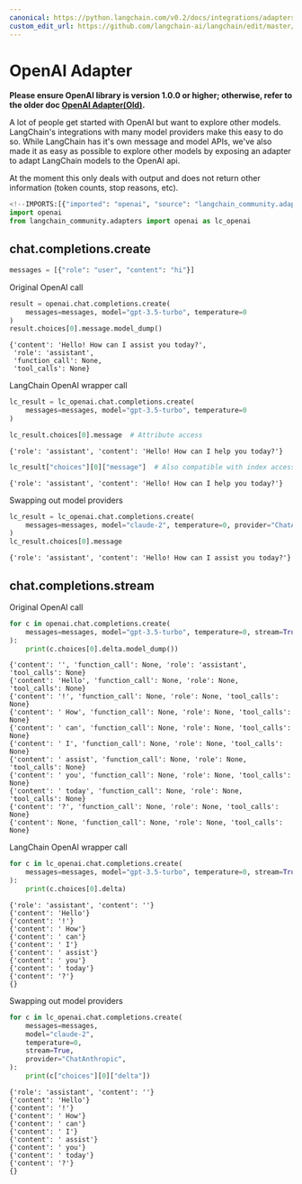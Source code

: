 ```yaml
---
canonical: https://python.langchain.com/v0.2/docs/integrations/adapters/openai/
custom_edit_url: https://github.com/langchain-ai/langchain/edit/master/docs/docs/integrations/adapters/openai.ipynb
---
```


# OpenAI Adapter

**Please ensure OpenAI library is version 1.0.0 or higher; otherwise, refer to the older doc [OpenAI Adapter(Old)](/docs/integrations/adapters/openai-old/).**

A lot of people get started with OpenAI but want to explore other models. LangChain's integrations with many model providers make this easy to do so. While LangChain has it's own message and model APIs, we've also made it as easy as possible to explore other models by exposing an adapter to adapt LangChain models to the OpenAI api.

At the moment this only deals with output and does not return other information (token counts, stop reasons, etc).


```python
<!--IMPORTS:[{"imported": "openai", "source": "langchain_community.adapters", "docs": "https://api.python.langchain.com/en/latest/adapters/langchain_community.adapters.openai.openai.html", "title": "OpenAI Adapter"}]-->
import openai
from langchain_community.adapters import openai as lc_openai
```

## chat.completions.create


```python
messages = [{"role": "user", "content": "hi"}]
```

Original OpenAI call


```python
result = openai.chat.completions.create(
    messages=messages, model="gpt-3.5-turbo", temperature=0
)
result.choices[0].message.model_dump()
```



```output
{'content': 'Hello! How can I assist you today?',
 'role': 'assistant',
 'function_call': None,
 'tool_calls': None}
```


LangChain OpenAI wrapper call


```python
lc_result = lc_openai.chat.completions.create(
    messages=messages, model="gpt-3.5-turbo", temperature=0
)

lc_result.choices[0].message  # Attribute access
```



```output
{'role': 'assistant', 'content': 'Hello! How can I help you today?'}
```



```python
lc_result["choices"][0]["message"]  # Also compatible with index access
```



```output
{'role': 'assistant', 'content': 'Hello! How can I help you today?'}
```


Swapping out model providers


```python
lc_result = lc_openai.chat.completions.create(
    messages=messages, model="claude-2", temperature=0, provider="ChatAnthropic"
)
lc_result.choices[0].message
```



```output
{'role': 'assistant', 'content': 'Hello! How can I assist you today?'}
```


## chat.completions.stream

Original OpenAI call


```python
for c in openai.chat.completions.create(
    messages=messages, model="gpt-3.5-turbo", temperature=0, stream=True
):
    print(c.choices[0].delta.model_dump())
```
```output
{'content': '', 'function_call': None, 'role': 'assistant', 'tool_calls': None}
{'content': 'Hello', 'function_call': None, 'role': None, 'tool_calls': None}
{'content': '!', 'function_call': None, 'role': None, 'tool_calls': None}
{'content': ' How', 'function_call': None, 'role': None, 'tool_calls': None}
{'content': ' can', 'function_call': None, 'role': None, 'tool_calls': None}
{'content': ' I', 'function_call': None, 'role': None, 'tool_calls': None}
{'content': ' assist', 'function_call': None, 'role': None, 'tool_calls': None}
{'content': ' you', 'function_call': None, 'role': None, 'tool_calls': None}
{'content': ' today', 'function_call': None, 'role': None, 'tool_calls': None}
{'content': '?', 'function_call': None, 'role': None, 'tool_calls': None}
{'content': None, 'function_call': None, 'role': None, 'tool_calls': None}
```
LangChain OpenAI wrapper call


```python
for c in lc_openai.chat.completions.create(
    messages=messages, model="gpt-3.5-turbo", temperature=0, stream=True
):
    print(c.choices[0].delta)
```
```output
{'role': 'assistant', 'content': ''}
{'content': 'Hello'}
{'content': '!'}
{'content': ' How'}
{'content': ' can'}
{'content': ' I'}
{'content': ' assist'}
{'content': ' you'}
{'content': ' today'}
{'content': '?'}
{}
```
Swapping out model providers


```python
for c in lc_openai.chat.completions.create(
    messages=messages,
    model="claude-2",
    temperature=0,
    stream=True,
    provider="ChatAnthropic",
):
    print(c["choices"][0]["delta"])
```
```output
{'role': 'assistant', 'content': ''}
{'content': 'Hello'}
{'content': '!'}
{'content': ' How'}
{'content': ' can'}
{'content': ' I'}
{'content': ' assist'}
{'content': ' you'}
{'content': ' today'}
{'content': '?'}
{}
```